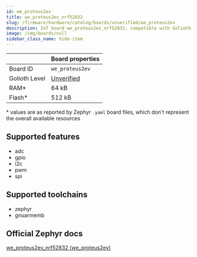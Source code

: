 ```yaml
---
id: we_proteus2ev
title: we_proteus2ev_nrf52832
slug: /firmware/hardware/catalog/boards/unverified/we_proteus2ev
description: IoT board we_proteus2ev_nrf52832, compatible with Golioth at unverified level.
image: /img/boards/null
sidebar_class_name: hide-item
---
```


[//]: # (This is an auto-generated file, do not edit! Changes to it will be lost upon re-generation)



|                | Board properties     |
| -------------  | -------------------- |
| Board ID       | `we_proteus2ev` |
| Golioth Level  | [Unverified](/firmware/hardware#unverified-boards) |
| RAM*           | 64 kB |
| Flash*         | 512 kB |

\* values are as reported by Zephyr `.yaml` board files, which don't represent the overall available resources



## Supported features

* adc
* gpio
* i2c
* pwm
* spi

## Supported toolchains

* zephyr
* gnuarmemb

## Official Zephyr docs

[we_proteus2ev_nrf52832 (we_proteus2ev)](https://docs.zephyrproject.org/latest/boards/we/proteus2ev/doc/index.html)
